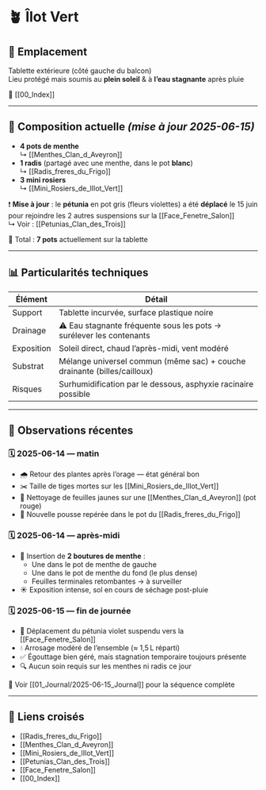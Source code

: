 # 🪴 Îlot Vert

## 📍 Emplacement

Tablette extérieure (côté gauche du balcon)  
Lieu protégé mais soumis au **plein soleil** & à **l’eau stagnante** après pluie

🔗 [[00_Index]]

---

## 🌱 Composition actuelle *(mise à jour 2025-06-15)*

- **4 pots de menthe**  
  ↳ [[Menthes_Clan_d_Aveyron]]
- **1 radis** (partagé avec une menthe, dans le pot **blanc**)  
  ↳ [[Radis_freres_du_Frigo]]
- **3 mini rosiers**  
  ↳ [[Mini_Rosiers_de_lIlot_Vert]]
<!--
- ~~**1 pétunia** (pot gris, fleurs violettes)~~ → **Déplacé**
-->

❗ **Mise à jour** : le **pétunia** en pot gris (fleurs violettes) a été **déplacé** le 15 juin pour rejoindre les 2 autres suspensions sur la [[Face_Fenetre_Salon]]  
↳ Voir : [[Petunias_Clan_des_Trois]]

🧾 Total : **7 pots** actuellement sur la tablette

---

## 📊 Particularités techniques

| Élément     | Détail                                                                 |
|-------------|------------------------------------------------------------------------|
| Support     | Tablette incurvée, surface plastique noire                             |
| Drainage    | ⚠️ Eau stagnante fréquente sous les pots → surélever les contenants    |
| Exposition  | Soleil direct, chaud l’après-midi, vent modéré                         |
| Substrat    | Mélange universel commun (même sac) + couche drainante (billes/cailloux) |
| Risques     | Surhumidification par le dessous, asphyxie racinaire possible          |

---

## 🔎 Observations récentes

### 🗓️ 2025-06-14 — matin

- 🌧️ Retour des plantes après l’orage — état général bon
- ✂️ Taille de tiges mortes sur les [[Mini_Rosiers_de_lIlot_Vert]]
- 🍂 Nettoyage de feuilles jaunes sur une [[Menthes_Clan_d_Aveyron]] (pot rouge)
- 🌿 Nouvelle pousse repérée dans le pot du [[Radis_freres_du_Frigo]]

### 🗓️ 2025-06-14 — après-midi

- 🌿 Insertion de **2 boutures de menthe** :
  - Une dans le pot de menthe de gauche
  - Une dans le pot de menthe du fond (le plus dense)
  - Feuilles terminales retombantes → à surveiller
- ☀️ Exposition intense, sol en cours de séchage post-pluie

### 🗓️ 2025-06-15 — fin de journée

- 🔄 Déplacement du pétunia violet suspendu vers la [[Face_Fenetre_Salon]]
- 💧 Arrosage modéré de l’ensemble (≈ 1,5 L réparti)
- ✅ Égouttage bien géré, mais stagnation temporaire toujours présente
- 🔍 Aucun soin requis sur les menthes ni radis ce jour

📝 Voir [[01_Journal/2025-06-15_Journal]] pour la séquence complète

---

## 🔗 Liens croisés

- [[Radis_freres_du_Frigo]]
- [[Menthes_Clan_d_Aveyron]]
- [[Mini_Rosiers_de_lIlot_Vert]]
- [[Petunias_Clan_des_Trois]]
- [[Face_Fenetre_Salon]]
- [[00_Index]]